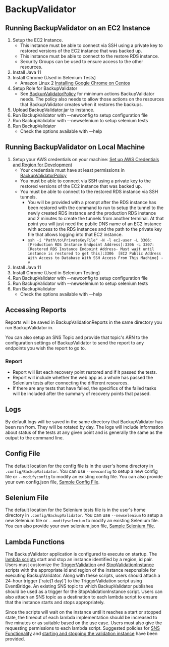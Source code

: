 # BackupValidator

## Running BackupValidator on an EC2 Instance
1. Setup the EC2 Instance.
    - This instance must be able to connect via SSH using a private key to restored versions of the EC2 instance that was backed up.
    - This instance must be able to connect to the restore RDS instance.
    - Security Groups can be used to ensure access to the other resources.
1. Install Java 11
1. Install Chrome (Used in Selenium Tests)
    - Amazon Linux 2 [Installing Google Chrome on Centos](https://intoli.com/blog/installing-google-chrome-on-centos/)
1. Setup Role for BackupValidator
    - See [BackupValidatorPolicy](docs/BackupValidatorPolicy.json) for minimum actions BackupValidator needs.  The policy also needs to allow those actions on the resources that BackupValidator creates when it restores the backups.
1. Upload BackupValidator.jar to instance.
1. Run BackupValidator with --newconfig to setup configuration file
1. Run BackupValidator with --newselenium to setup selenium tests
1. Run BackupValidator
    - Check the options available with --help

## Running BackupValidator on Local Machine
1. Setup your AWS credentials on your machine: [Set up AWS Credentials and Region for Development](https://docs.aws.amazon.com/sdk-for-java/v1/developer-guide/setup-credentials.html)
    - Your credentials must have at least permissions in [BackupValidatorPolicy](docs/BackupValidatorPolicy.json)
    - You must be able to connect via SSH using a private key to the restored versions of the EC2 instance that was backed up.
    - You must be able to connect to the restored RDS instance via SSH tunnels.
        - You will be provided with a prompt after the RDS instance has been restored with the command to run to setup the tunnel to the newly created RDS instance and the production RDS instance and 2 minutes to create the tunnels from another terminal. At that point you will just need the public DNS name of an EC2 instance with access to the RDS instances and the path to the private key file that allows logging into that EC2 instance.
        - `ssh -i "Path\to\PrivateKeyFile" -N -l ec2-user -L 3306:[Production RDS Instance Endpoint Address]:3306 -L 3307:[Restored RDS Instance Endpoint Address- Must wait until instance is restored to get this]:3306  [EC2 Public Address With Access to Database With SSH Access From This Machine] -v`
1. Install Java 11
1. Install Chrome (Used in Selenium Testing)
1. Run BackupValidator with --newconfig to setup configuration file
1. Run BackupValidator with --newselenium to setup selenium tests
1. Run BackupValidator
    - Check the options available with --help
    
## Accessing Reports
Reports will be saved in BackupValidationReports in the same directory you run BackupValidator in.

You can also setup an SNS Topic and provide that topic's ARN to the configuration settings of BackupValidator to send the report to any endpoints you wish the report to go to.

### Report
- Report will list each recovery point restored and if it passed the tests.
- Report will include whether the web app as a whole has passed the Selenium tests after connecting the different resources.
- If there are any tests that have failed, the specifics of the failed tasks will be included after the summary of recovery points that passed.

## Logs
By default logs will be saved in the same directory that BackupValidator has been run from. They will be rotated by day.  The logs will include information about status of the tests at any given point and is generally the same as the output to the command line.

## Config File
The default location for the config file is in the user's home directory in `.config/BackupValidator`. You can use `--newconfig` to setup a new config file or `--modifyconfig` to modify an existing config file.  You can also provide your own config.json file, [Sample Config File](/docs/SampleConfig.json).

## Selenium File
The default location for the Selenium tests file is in the user's home directory in `.config/BackupValidator`.  You can use `--newselenium` to setup a new Selenium file or `--modifyselenium` to modify an existing Selenium file.  You can also provide your own selenium.json file, [Sample Selenium File](/docs/SampleSelenium.json).

## Lambda Functions

The BackupValidator application is configured to execute on startup. The [lambda scripts](/LambdaScripts) start and stop an instance identified by a region, id pair. Users must customize the [TriggerValidation](/LambdaScripts/TriggerValidation.py) and [StopValidationInstance](/LambdaScripts/StopValidationInstance.py) scripts with the appropriate id and region of the instance responsible for executing BackupValidator.  Along with these scripts, users should attach a 24-hour trigger ('rate(1 day)') to the TriggerValidation script using EventBridge. An existing SNS topic to which BackupValidator publishes should be used as a trigger for the StopValidationInstance script. Users can also attach an SNS topic as a destination to each lambda script to ensure that the instance starts and stops appropriately. 

Since the scripts will wait on the instance until it reaches a start or stopped state, the timeout of each lambda implementation should be increased to five minutes or as suitable based on the use case. Users must also give the requesting permissions to each lambda script. Suggested policies for [SNS Functionality](/docs/LambdaSNSPolicy) and [starting and stopping the validation instance](/docs/LambdaValidationPolicy) have been provided. 
